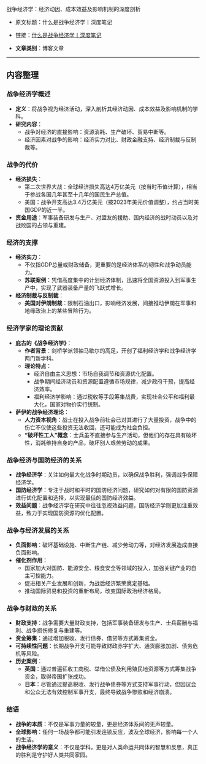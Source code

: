 战争经济学：经济动因、成本效益及影响机制的深度剖析
- 原文标题：什么是战争经济学丨深度笔记 
- 链接：[什么是战争经济学丨深度笔记](https://mp.weixin.qq.com/s/JlecPJPFBUFUqqo9OnckIQ)

- **文章类别**：博客文章

---

## 内容整理

### 战争经济学概述
- **定义**：将战争视为经济活动，深入剖析其经济动因、成本效益及影响机制的学科。
- **研究内容**：
  - 战争对经济的直接影响：资源消耗、生产破坏、贸易中断等。
  - 经济因素对战争的影响：经济实力对比、财政金融支持、经济制裁与反制裁等。

### 战争的代价
- **经济损失**：
  - 第二次世界大战：全球经济损失高达4万亿美元（按当时币值计算），相当于参战各国几年甚至十几年的国民生产总值。
  - 美国：战争开支高达3.4万亿美元（按2023年美元价值调整），约占当时美国GDP的近一半。
- **资金用途**：军事装备研发与生产、对盟友的援助、国内经济的战时动员以及对战败国的占领与重建。

### 经济的支撑
- **经济实力**：
  - 不仅指GDP总量或财政储备，更重要的是经济体系的韧性和战争动员能力。
  - **苏联案例**：凭借高度集中的计划经济体制，迅速将全国资源投入到军事生产中，实现了武器装备产量的飞跃式增长。
- **经济制裁与反制裁**：
  - **美国对伊朗制裁**：限制石油出口，影响经济发展，间接推动伊朗在军事和地缘政治上的某些冒险行为。

### 经济学家的理论贡献
- **庇古的《战争经济学》**：
  - **作者背景**：剑桥学派领袖马歇尔的高足，开创了福利经济学和战争经济学两门新学科。
  - **理论特点**：
    - 经济自由主义思想：市场自我调节和资源优化配置。
    - 战争期间经济动员和资源配置遵循市场规律，减少政府干预，提高经济效率。
    - 福利经济学影响：通过税收等手段筹集战费，实现社会公平和福利最大化，国家对物价实行统制。
- **萨伊的战争经济理论**：
  - **人力资本视角**：战士在投入战争前社会已对其进行了大量投资，战争中的伤亡不仅使这些投资无法收回，还可能成为社会负担。
  - **“破坏性工人”概念**：士兵虽不直接参与生产活动，但他们的存在具有破坏性，消耗维持自身的产品，破坏别人艰苦劳动的成果。

### 战争经济与国防经济的关系
- **战争经济学**：关注如何最大化战争时期动员，以确保战争胜利，强调战争保障经济学。
- **国防经济学**：专注于战时和平时的国防经济问题，研究如何对有限的国防资源进行优化配置和选择，以实现最佳的国防经济效益。
- **效益问题**：战争经济学在研究中往往忽视效益问题，国防经济学则更加注重效益，致力于实现国防资源的优化配置。

### 战争与经济发展的关系
- **负面影响**：破坏基础设施、中断生产链、减少劳动力等，对经济发展造成直接负面影响。
- **催化剂作用**：
  - 国家加大对国防、能源安全、粮食安全等领域的投入，加强关键产业的自主可控能力。
  - 促进相关产业发展和创新，为战后经济繁荣奠定基础。
  - 推动国际贸易和投资的重新布局，改变国际政治经济格局。

### 战争与财政的关系
- **财政支持**：战争需要大量财政支持，包括军事装备研发与生产、士兵薪酬与福利、战争损伤修复与重建等。
- **资金筹集**：通过增加税收、发行债券、借贷等方式筹集资金。
- **可持续性问题**：长期战争开支可能导致财政赤字扩大、通货膨胀加剧、债务危机等风险。
- **历史案例**：
  - **英国**：通过普遍征收工商税、举借公债及利用殖民地资源等方式筹集战争资金，取得帝国扩张成功。
  - **日本**：尽管通过提高税收、发行战争债券等方式支持军事行动，但因议会和公众无法有效控制军事开支，最终导致战争惨败和经济崩溃。

### 结语
- **战争的本质**：不仅是军事力量的较量，更是经济体系间的无声较量。
- **全球影响**：任何一场战争都可能引发连锁反应，波及全球经济，影响每一个人的生活。
- **战争经济学的意义**：不仅是学科，更是对人类命运共同体的智慧和反思，真正的胜利是守护好人类共同家园。
